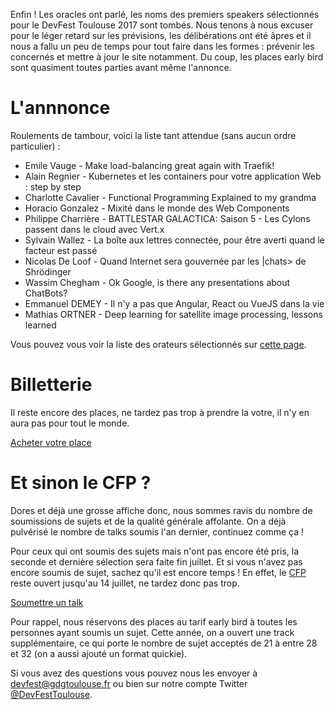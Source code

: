 Enfin ! Les oracles ont parlé, les noms des premiers speakers sélectionnés pour le DevFest Toulouse 2017 sont tombés.
Nous tenons à nous excuser pour le léger retard sur les prévisions, les délibérations ont été âpres et il nous a fallu un peu de temps pour tout faire dans les formes : prévenir les concernés et mettre à jour le site notamment. Du coup, les places early bird sont quasiment toutes parties avant même l'annonce.

# L'annnonce

Roulements de tambour, voici la liste tant attendue (sans aucun ordre particulier) :
* Emile Vauge - Make load-balancing great again with Traefik!
* Alain Regnier - Kubernetes et les containers pour votre application Web : step by step
* Charlotte Cavalier - Functional Programming Explained to my grandma
* Horacio Gonzalez - Mixité dans le monde des Web Components
* Philippe Charrière - BATTLESTAR GALACTICA: Saison 5 - Les Cylons passent dans le cloud avec Vert.x
* Sylvain Wallez - La boîte aux lettres connectée, pour être averti quand le facteur est passé
* Nicolas De Loof - Quand Internet sera gouvernée par les |chats> de Shrödinger
* Wassim Chegham - Ok Google, is there any presentations about ChatBots?
* Emmanuel DEMEY - Il n'y a pas que Angular, React ou VueJS dans la vie
* Mathias ORTNER - Deep learning for satellite image processing, lessons learned

Vous pouvez vous voir la liste des orateurs sélectionnés sur [cette page](speakers).


# Billetterie

Il reste encore des places, ne tardez pas trop à prendre la votre, il n'y en aura pas pour tout le monde.

<a class="block-link" href="http://bit.ly/devfesttoulouse-2017-billetterie" target="_blank" rel="noopener noreferrer">
	<paper-button class="primary" raised>Acheter votre place</paper-button>
</a>


# Et sinon le CFP ?

Dores et déjà une grosse affiche donc, nous sommes ravis du nombre de soumissions de sujets et de la qualité générale affolante. On a déjà pulvérisé le nombre de talks soumis l'an dernier, continuez comme ça !

Pour ceux qui ont soumis des sujets mais n'ont pas encore été pris, la seconde et dernière sélection sera faite fin juillet. Et si vous n'avez pas encore soumis de sujet, sachez qu'il est encore temps ! En effet, le [CFP](https://devfest-toulouse.cfp.io/) reste ouvert jusqu'au 14 juillet, ne tardez donc pas trop.

<a class="block-link" href="https://devfest-toulouse.cfp.io/" target="_blank" rel="noopener noreferrer">
	<paper-button class="primary" raised>Soumettre un talk</paper-button>
</a>

Pour rappel, nous réservons des places au tarif early bird à toutes les personnes ayant soumis un sujet. Cette année, on a ouvert une track supplémentaire, ce qui porte le nombre de sujet acceptés de 21 à entre 28 et 32 (on a aussi ajouté un format quickie).

Si vous avez des questions vous pouvez nous les envoyer à [devfest@gdgtoulouse.fr](devfest@gdgtoulouse.fr) ou bien sur notre compte Twitter [@DevFestToulouse](https://www.twitter.com/devfesttoulouse).